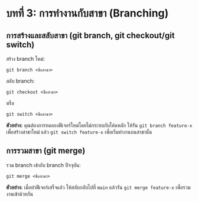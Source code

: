 # บทที่ 3: การทำงานกับสาขา (Branching)

## การสร้างและสลับสาขา (git branch, git checkout/git switch)
สร้าง branch ใหม่:
```
git branch <ชื่อสาขา>
```
สลับ branch:
```
git checkout <ชื่อสาขา>
```
หรือ
```
git switch <ชื่อสาขา>
```

**ตัวอย่าง:**
คุณต้องการทดลองฟีเจอร์ใหม่โดยไม่กระทบกับโค้ดหลัก ให้รัน `git branch feature-x` เพื่อสร้างสาขาใหม่ แล้ว `git switch feature-x` เพื่อเริ่มทำงานบนสาขานั้น

## การรวมสาขา (git merge)
รวม branch เข้ากับ branch ปัจจุบัน:
```
git merge <ชื่อสาขา>
```

**ตัวอย่าง:**
เมื่อทำฟีเจอร์เสร็จแล้ว ให้สลับกลับไปที่ `main` แล้วรัน `git merge feature-x` เพื่อรวมงานเข้าด้วยกัน
